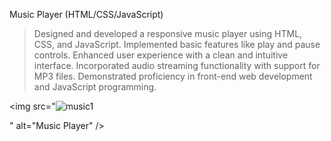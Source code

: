 
Music Player (HTML/CSS/JavaScript)

> Designed and developed a responsive music player using HTML, CSS, and JavaScript.
> Implemented basic features like play and pause controls.
> Enhanced user experience with a clean and intuitive interface.
> Incorporated audio streaming functionality with support for MP3 files.
> Demonstrated proficiency in front-end web development and JavaScript programming.

<img src="![music1](https://github.com/ankitanjana23/Music-Player/assets/136179445/18db358f-60fd-4286-a625-5ccfcfa8aa2b)

" alt="Music Player" />

